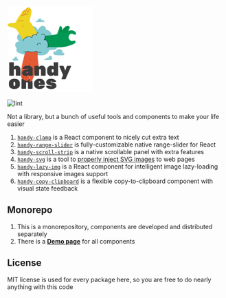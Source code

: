 <img
    src="https://raw.githubusercontent.com/ivliag/handy-ones/master/services/showcase/src/assets/handy-ones.png"
    width="200"
    alt="handy ones logo"
/>

![lint](https://github.com/ivliag/handy-ones/actions/workflows/lint.yml/badge.svg)

Not a library, but a bunch of useful tools and components to make your life easier

1. [`handy-clamp`](https://github.com/ivliag/handy-ones/tree/master/packages/handy-clamp) is a React component to nicely cut extra text
2. [`handy-range-slider`](https://github.com/ivliag/handy-ones/tree/master/packages/handy-range-slider) is fully-customizable native range-slider for React
3. [`handy-scroll-strip`](https://github.com/ivliag/handy-ones/tree/master/packages/handy-scroll-strip) is a native scrollable panel with extra features
4. [`handy-svg`](https://github.com/ivliag/handy-ones/tree/master/packages/handy-svg) is a tool to [properly inject SVG images](https://dev.to/javar/external-svgs-that-you-can-style-2a37) to web pages
5. [`handy-lazy-img`](https://github.com/ivliag/handy-ones/tree/master/packages/handy-lazy-img) is a React component for intelligent image lazy-loading with responsive images support
6. [`handy-copy-clipboard`](https://github.com/ivliag/handy-ones/tree/master/packages/handy-copy-clipboard) is a flexible copy-to-clipboard component with visual state feedback

## Monorepo
1. This is a monorepository, components are developed and distributed separately
2. There is a [**Demo page**](https://ivliag.github.io/handy-ones) for all components

## License
MIT license is used for every package here, so you are free to do nearly anything with this code
